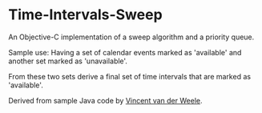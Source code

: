 Time-Intervals-Sweep
====================

An Objective-C implementation of a sweep algorithm and a priority queue.

Sample use: Having a set of calendar events marked as 'available' and another set marked as 'unavailable'.

From these two sets derive a final set of time intervals that are marked as 'available'.

Derived from sample Java code by [Vincent van der Weele](http://stackoverflow.com/users/2095090/vincent-van-der-weele).
